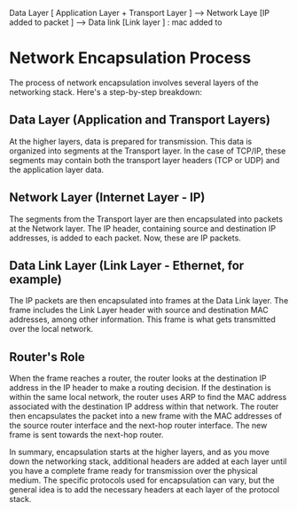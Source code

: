 Data Layer [ Application Layer + Transport Layer ] --> Network Laye [IP added to packet ] --> Data link [Link layer ] : mac added to 


# Network Encapsulation Process

The process of network encapsulation involves several layers of the networking stack. Here's a step-by-step breakdown:

## Data Layer (Application and Transport Layers)

At the higher layers, data is prepared for transmission. This data is organized into segments at the Transport layer. In the case of TCP/IP, these segments may contain both the transport layer headers (TCP or UDP) and the application layer data.

## Network Layer (Internet Layer - IP)

The segments from the Transport layer are then encapsulated into packets at the Network layer. The IP header, containing source and destination IP addresses, is added to each packet. Now, these are IP packets.

## Data Link Layer (Link Layer - Ethernet, for example)

The IP packets are then encapsulated into frames at the Data Link layer. The frame includes the Link Layer header with source and destination MAC addresses, among other information. This frame is what gets transmitted over the local network.

## Router's Role

When the frame reaches a router, the router looks at the destination IP address in the IP header to make a routing decision. If the destination is within the same local network, the router uses ARP to find the MAC address associated with the destination IP address within that network. The router then encapsulates the packet into a new frame with the MAC addresses of the source router interface and the next-hop router interface. The new frame is sent towards the next-hop router.

In summary, encapsulation starts at the higher layers, and as you move down the networking stack, additional headers are added at each layer until you have a complete frame ready for transmission over the physical medium. The specific protocols used for encapsulation can vary, but the general idea is to add the necessary headers at each layer of the protocol stack.
